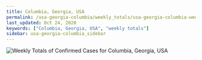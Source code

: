 ```yaml
---
title: Columbia, Georgia, USA
permalink: /usa-georgia-columbia/weekly_totals/usa-georgia-columbia-weekly_totals.html
last_updated: Oct 24, 2020
keywords: ["Columbia, Georgia, USA", "weekly totals"]
sidebar: usa-georgia-columbia_sidebar
---
```


![Weekly Totals of Confirmed Cases for Columbia, Georgia, USA](/covid_tracker/images/graphs/usa-georgia-columbia-weekly_totals_graph.png)
